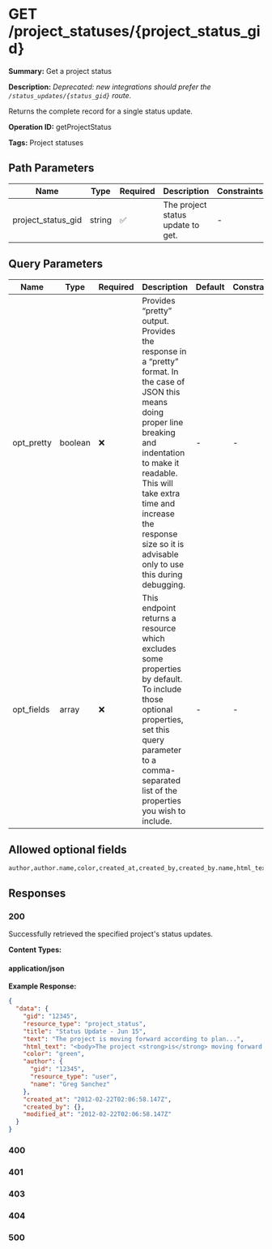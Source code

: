 # GET /project_statuses/{project_status_gid}

**Summary:** Get a project status

**Description:** *Deprecated: new integrations should prefer the `/status_updates/{status_gid}` route.*

Returns the complete record for a single status update.

**Operation ID:** getProjectStatus

**Tags:** Project statuses

## Path Parameters

| Name | Type | Required | Description | Constraints |
|------|------|----------|-------------|-------------|
| project_status_gid | string | ✅ | The project status update to get. | - |

## Query Parameters

| Name | Type | Required | Description | Default | Constraints |
|------|------|----------|-------------|---------|-------------|
| opt_pretty | boolean | ❌ | Provides “pretty” output. Provides the response in a “pretty” format. In the case of JSON this means doing proper line breaking and indentation to make it readable. This will take extra time and increase the response size so it is advisable only to use this during debugging. | - | - |
| opt_fields | array | ❌ | This endpoint returns a resource which excludes some properties by default. To include those optional properties, set this query parameter to a comma-separated list of the properties you wish to include. | - | - |

## Allowed optional fields

```
author,author.name,color,created_at,created_by,created_by.name,html_text,modified_at,text,title
```

## Responses

### 200

Successfully retrieved the specified project's status updates.

**Content Types:**

#### application/json

**Example Response:**

```json
{
  "data": {
    "gid": "12345",
    "resource_type": "project_status",
    "title": "Status Update - Jun 15",
    "text": "The project is moving forward according to plan...",
    "html_text": "<body>The project <strong>is</strong> moving forward according to plan...</body>",
    "color": "green",
    "author": {
      "gid": "12345",
      "resource_type": "user",
      "name": "Greg Sanchez"
    },
    "created_at": "2012-02-22T02:06:58.147Z",
    "created_by": {},
    "modified_at": "2012-02-22T02:06:58.147Z"
  }
}
```

### 400

<reference>

### 401

<reference>

### 403

<reference>

### 404

<reference>

### 500

<reference>

